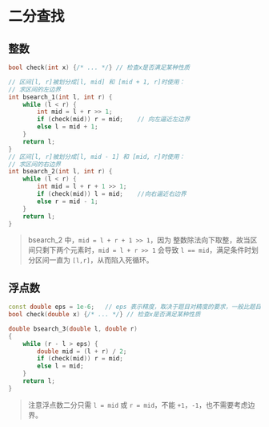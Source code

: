# 二分查找

## 整数

```cpp
bool check(int x) {/* ... */} // 检查x是否满足某种性质

// 区间[l, r]被划分成[l, mid] 和 [mid + 1, r]时使用：
// 求区间的左边界
int bsearch_1(int l, int r) {
    while (l < r) {
        int mid = l + r >> 1;
        if (check(mid)) r = mid;	// 向左逼近左边界
        else l = mid + 1;
    }
    return l;
}
// 区间[l, r]被划分成[l, mid - 1] 和 [mid, r]时使用：
// 求区间的右边界
int bsearch_2(int l, int r) {
    while (l < r) {
        int mid = l + r + 1 >> 1;
        if (check(mid)) l = mid;	//向右逼近右边界
        else r = mid - 1;
    }
    return l;
}
```

> bsearch_2 中，`mid = l + r + 1 >> 1`，因为 整数除法向下取整，故当区间只剩下两个元素时，`mid = l + r >> 1` 会导致 `l == mid`，满足条件时划分区间一直为 `[l,r]`，从而陷入死循环。

## 浮点数

```cpp
const double eps = 1e-6;   // eps 表示精度，取决于题目对精度的要求，一般比题目精度小两位
bool check(double x) {/* ... */} // 检查x是否满足某种性质

double bsearch_3(double l, double r)
{
    while (r - l > eps) {
        double mid = (l + r) / 2;
        if (check(mid)) r = mid;
        else l = mid;
    }
    return l;
}
```

> 注意浮点数二分只需 `l = mid` 或 `r = mid`，不能 `+1`，`-1`，也不需要考虑边界。
